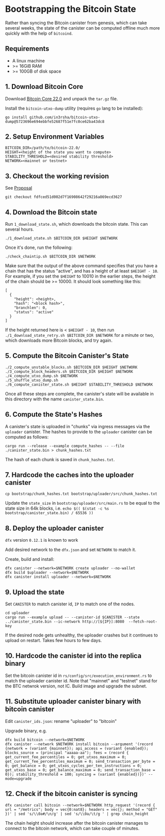# Bootstrapping the Bitcoin State

Rather than syncing the Bitcoin canister from genesis, which can take several weeks, the state of the canister can be computed offline much more quickly with the help of `bitcoind`.

## Requirements

* A linux machine
* \>= 16GiB RAM
* \>= 100GB of disk space

## 1. Download Bitcoin Core

Download [Bitcoin Core 22.0](https://bitcoin.org/bin/bitcoin-core-22.0/bitcoin-22.0-x86_64-linux-gnu.tar.gz) and unpack the `tar.gz` file.

Install the `bitcoin-utxo-dump` utility (requires `go` lang to be installed):

```
go install github.com/in3rsha/bitcoin-utxo-dump@5723696e694ebbfe52687f51e7fc0ce62ba43dc8
```

## 2. Setup Environment Variables

```
BITCOIN_DIR=/path/to/bitcoin-22.0/
HEIGHT=<height of the state you want to compute>
STABILITY_THRESHOLD=<desired stability threshold>
NETWORK=<mainnet or testnet>
```

## 3. Checkout the working revision
See [Proposal](https://dashboard.internetcomputer.org/proposal/94253)

```
git checkout fdfced51d002d7f16908642f29216a869ecd3627
```

## 4. Download the Bitcoin state

Run `1_download_state.sh`, which downloads the bitcoin state. This can several hours.

```
./1_download_state.sh $BITCOIN_DIR $HEIGHT $NETWORK
```

Once it's done, run the following:

```
./check_chaintip.sh $BITCOIN_DIR $NETWORK
```

Make sure that the output of the above command specifies that you have a chain that has the status "active", and has a height of at least `$HEIGHT - 10`. For example, if you set the `$HEIGHT` to 10010 in the earlier steps, the height of the chain should be >= 10000. It should look something like this:

```
[
  {
    "height": <height>,
    "hash": "<block hash>",
    "branchlen": 0,
    "status": "active"
  }
]
```

If the height returned here is < `$HEIGHT - 10`, then run `./1_download_state_retry.sh $BITCOIN_DIR $NETWORK` for a minute or two, which downloads more Bitcoin blocks, and try again.

## 5. Compute the Bitcoin Canister's State

```
./2_compute_unstable_blocks.sh $BITCOIN_DIR $HEIGHT $NETWORK
./3_compute_block_headers.sh $BITCOIN_DIR $HEIGHT $NETWORK
./4_compute_utxo_dump.sh $NETWORK
./5_shuffle_utxo_dump.sh
./6_compute_canister_state.sh $HEIGHT $STABILITY_THRESHOLD $NETWORK
```

Once all these steps are complete, the canister's state will be available in this directory with the name `canister_state.bin`.

## 6. Compute the State's Hashes

A canister's state is uploaded in "chunks" via ingress messages via the `uploader` canister. The hashes to provide to the `uploader` canister can be computed as follows:

```
cargo run --release --example compute_hashes -- --file ./canister_state.bin > chunk_hashes.txt
```

The hash of each chunk is saved in `chunk_hashes.txt`.

## 7. Hardcode the caches into the uploader canister

```
cp bootstrap/chunk_hashes.txt bootstrap/uploader/src/chunk_hashes.txt
```

Update the `state_size` in `bootstrap/uploader/src/main.rs` to be equal to the state size in 64k blocks, i.e. `echo $(( $(stat -c %s bootstrap/canister_state.bin) / 65536 ))`

## 8. Deploy the uploader canister

`dfx` version `0.12.1` is known to work

Add desired network to the `dfx.json` and set `NETWORK` to match it.

Create, build and install:

```
dfx canister --network=$NETWORK create uploader --no-wallet
dfx build $uploader --network=$NETWORK
dfx canister install uploader --network=$NETWORK
```

## 9. Upload the state

Set `CANISTER` to match canister id, `IP` to match one of the nodes.

```
cd uploader
cargo run --example upload -- --canister-id $CANISTER --state ../canister_state.bin --ic-network http://[${IP}]:8080  --fetch-root-key
```

If the desired node gets unhealthy, the uploader crashes but it continues to upload on restart. Takes few hours to few days.

## 10. Hardcode the canister id into the replica binary

Set the bitcoin canister id in `rs/config/src/execution_environment.rs` to match the uploader canister id. Note that "mainnet" and "testnet" stand for the BTC netwrok version, not IC. Build image and upgrade the subnet.

## 11. Substitute uploader canister binary with bitcoin canister

Edit `canister_ids.json`: rename "uploader" to "bitcoin"

Upgrade binary, e.g.

```
dfx build bitcoin --network=$NETWORK
dfx canister --network $NETWORK install bitcoin --argument '(record {network = (variant {mainnet}); api_access = (variant {enabled}); blocks_source = (principal "aaaaa-aa"); fees = (record { get_current_fee_percentiles = 0; get_utxos_maximum = 0; get_current_fee_percentiles_maximum = 0; send_transaction_per_byte = 0; get_balance = 0; get_utxos_cycles_per_ten_instructions = 0; get_utxos_base = 0; get_balance_maximum = 0; send_transaction_base = 0}); stability_threshold = 100; syncing = (variant {enabled})})' --mode=upgrade
```

## 12. Check if the bitcoin canister is syncing

```
dfx canister call bitcoin --network=$NETWORK http_request '(record { url = "/metrics"; body = vec{0:nat8}; headers = vec{}; method = "GET" })' | sed 's/\\0a#/\n/g' | sed 's/\\0a/\t/g ' | grep chain_height
```

The chain height should increase after the bitcoin canister manages to connect to the bitcoin network, which can take couple of minutes.
